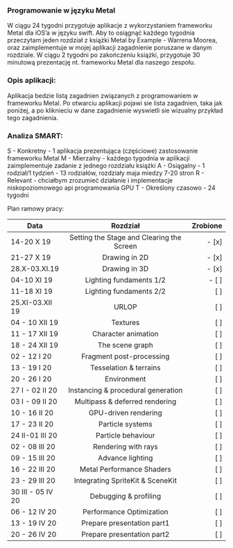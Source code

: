 ### Programowanie w języku Metal

W ciągu 24 tygodni przygotuje aplikacje z wykorzystaniem frameworku Metal dla iOS’a w języku swift. Aby to osiągnąć każdego tygodnia przeczytam jeden rozdział z książki Metal by Example - Warrena Moorea, oraz zaimplementuje w mojej aplikacji zagadnienie poruszane w danym rozdziale. W ciągu 2 tygodni po zakończeniu książki, przygotuje 30 minutową prezentację nt. frameworku Metal dla naszego zespołu.

### Opis aplikacji:

Aplikacja bedzie listą zagadnien związanych z programowaniem w frameworku Metal. Po otwarciu aplikacji pojawi sie lista zagadnien, taka jak poniżej, a po kliknieciu w dane zagadnienie wyswietli sie wizualny przykład tego zagadnienia.

### Analiza SMART:

S - Konkretny - 1 aplikacja prezentująca (częściowe) zastosowanie frameworku Metal
M - Mierzalny - każdego tygodnia w aplikacji zaimplementuje zadanie z jednego rozdziału książki
A - Osiągalny - 1 rodział/1 tydzień - 13 rodziałów, rozdziały maja miedzy 7-20 stron
R - Relevant - chciałbym zrozumieć działanie i implementacje niskopoziomowego api programowania GPU
T - Określony czasowo - 24 tygodni

Plan ramowy pracy:

| Data        | Rozdział      | Zrobione  |
| ------------|:-------------:| -----:|
|14-20 X 19|Setting the Stage and Clearing the Screen| - [x]
|21-27 X 19|	Drawing in 2D| - [x]
|28.X-03.XI.19|	Drawing in 3D| - [x]
|04-10 XI 19|	Lighting fundaments 1/2|- [ ]
|11-18 XI 19|	Lighting fundaments 2/2|[ ]
|25.XI-03.XII 19|	URLOP|[ ]
|04 - 10 XII 19|	Textures|[ ]
|11 - 17 XII 19|	Character animation|[ ]
|18 - 24 XII 19|	The scene graph|[ ]
|02 - 12 I 20|	Fragment post-processing|[ ]
|13 - 19 I 20|	Tesselation & terrains|[ ]
|20 - 26 I 20|	Environment|[ ]
|27 I - 02 II 20|	Instancing & procedural generation|[ ]
|03 I - 09 II 20|	Multipass & deferred rendering|[ ]
|10 - 16 II 20|	GPU-driven rendering|[ ]
|17 - 23 II 20|	Particle systems|[ ]
|24 II-01 III 20|	Particle behaviour|[ ]
|02 - 08 III 20|	Rendering with rays|[ ]
|09 - 15 III 20|	Advance lighting|[ ]
|16 - 22 III 20|	Metal Performance Shaders|[ ]
|23 - 29 III 20|	Integrating SpriteKit & SceneKit|[ ]
|30 III - 05 IV 20|	Debugging & profiling|[ ]
|06 - 12 IV 20|	Performance Optimization|[ ]
|13 - 19 IV 20|	Prepare presentation part1|[ ]
|20 - 26 IV 20|	Prepare presentation part2|[ ]
